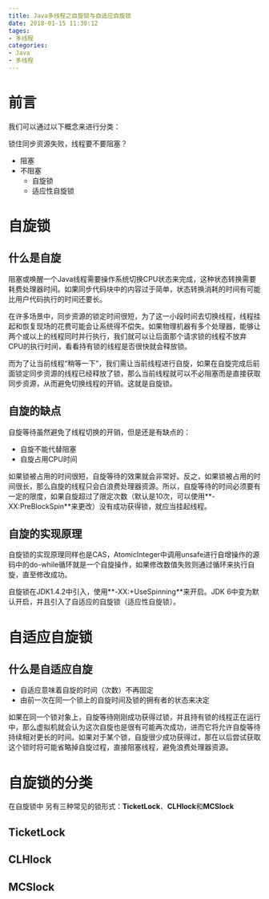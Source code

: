 ```yaml
---
title: Java多线程之自旋锁与自适应自旋锁
date: 2018-01-15 11:30:12
tages:
- 多线程
categories: 
- Java
- 多线程
---
```


# 前言

我们可以通过以下概念来进行分类：

锁住同步资源失败，线程要不要阻塞？

- 阻塞
- 不阻塞
  - 自旋锁
  - 适应性自旋锁

# 自旋锁

## 什么是自旋

阻塞或唤醒一个Java线程需要操作系统切换CPU状态来完成，这种状态转换需要耗费处理器时间。如果同步代码块中的内容过于简单，状态转换消耗的时间有可能比用户代码执行的时间还要长。

在许多场景中，同步资源的锁定时间很短，为了这一小段时间去切换线程，线程挂起和恢复现场的花费可能会让系统得不偿失。如果物理机器有多个处理器，能够让两个或以上的线程同时并行执行，我们就可以让后面那个请求锁的线程不放弃CPU的执行时间，看看持有锁的线程是否很快就会释放锁。

而为了让当前线程“稍等一下”，我们需让当前线程进行自旋，如果在自旋完成后前面锁定同步资源的线程已经释放了锁，那么当前线程就可以不必阻塞而是直接获取同步资源，从而避免切换线程的开销。这就是自旋锁。

## 自旋的缺点

自旋等待虽然避免了线程切换的开销，但是还是有缺点的：

- 自旋不能代替阻塞
- 自旋占用CPU时间

如果锁被占用的时间很短，自旋等待的效果就会非常好。反之，如果锁被占用的时间很长，那么自旋的线程只会白浪费处理器资源。所以，自旋等待的时间必须要有一定的限度，如果自旋超过了限定次数（默认是10次，可以使用**-XX:PreBlockSpin**来更改）没有成功获得锁，就应当挂起线程。

## 自旋的实现原理

自旋锁的实现原理同样也是CAS，AtomicInteger中调用unsafe进行自增操作的源码中的do-while循环就是一个自旋操作，如果修改数值失败则通过循环来执行自旋，直至修改成功。

自旋锁在JDK1.4.2中引入，使用**-XX:+UseSpinning**来开启。JDK 6中变为默认开启，并且引入了自适应的自旋锁（适应性自旋锁）。

# 自适应自旋锁

## 什么是自适应自旋

- 自适应意味着自旋的时间（次数）不再固定
- 由前一次在同一个锁上的自旋时间及锁的拥有者的状态来决定

如果在同一个锁对象上，自旋等待刚刚成功获得过锁，并且持有锁的线程正在运行中，那么虚拟机就会认为这次自旋也是很有可能再次成功，进而它将允许自旋等待持续相对更长的时间。如果对于某个锁，自旋很少成功获得过，那在以后尝试获取这个锁时将可能省略掉自旋过程，直接阻塞线程，避免浪费处理器资源。

# 自旋锁的分类

在自旋锁中 另有三种常见的锁形式：**TicketLock**、**CLHlock**和**MCSlock**

## TicketLock

## CLHlock

## MCSlock